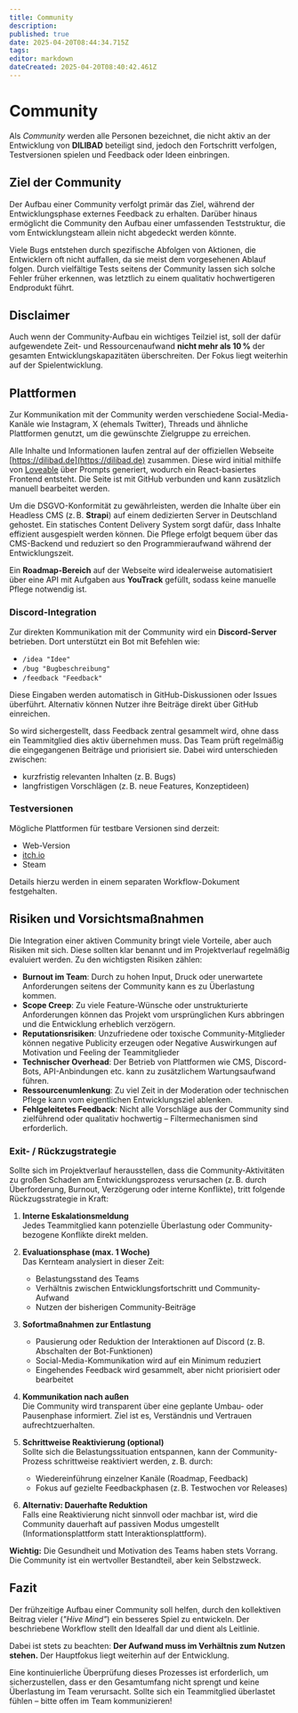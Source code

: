 ```yaml
---
title: Community
description: 
published: true
date: 2025-04-20T08:44:34.715Z
tags: 
editor: markdown
dateCreated: 2025-04-20T08:40:42.461Z
---
```


# Community

Als *Community* werden alle Personen bezeichnet, die nicht aktiv an der Entwicklung von **DILIBAD** beteiligt sind, jedoch den Fortschritt verfolgen, Testversionen spielen und Feedback oder Ideen einbringen.

## Ziel der Community

Der Aufbau einer Community verfolgt primär das Ziel, während der Entwicklungsphase externes Feedback zu erhalten. Darüber hinaus ermöglicht die Community den Aufbau einer umfassenden Teststruktur, die vom Entwicklungsteam allein nicht abgedeckt werden könnte. 

Viele Bugs entstehen durch spezifische Abfolgen von Aktionen, die Entwicklern oft nicht auffallen, da sie meist dem vorgesehenen Ablauf folgen. Durch vielfältige Tests seitens der Community lassen sich solche Fehler früher erkennen, was letztlich zu einem qualitativ hochwertigeren Endprodukt führt.

## Disclaimer

Auch wenn der Community-Aufbau ein wichtiges Teilziel ist, soll der dafür aufgewendete Zeit- und Ressourcenaufwand **nicht mehr als 10 %** der gesamten Entwicklungskapazitäten überschreiten. Der Fokus liegt weiterhin auf der Spielentwicklung.

## Plattformen

Zur Kommunikation mit der Community werden verschiedene Social-Media-Kanäle wie Instagram, X (ehemals Twitter), Threads und ähnliche Plattformen genutzt, um die gewünschte Zielgruppe zu erreichen.

Alle Inhalte und Informationen laufen zentral auf der offiziellen Webseite [https://dilibad.de](https://dilibad.de) zusammen. Diese wird initial mithilfe von [Loveable](https://lovable.dev/) über Prompts generiert, wodurch ein React-basiertes Frontend entsteht. Die Seite ist mit GitHub verbunden und kann zusätzlich manuell bearbeitet werden.

Um die DSGVO-Konformität zu gewährleisten, werden die Inhalte über ein Headless CMS (z. B. **Strapi**) auf einem dedizierten Server in Deutschland gehostet. Ein statisches Content Delivery System sorgt dafür, dass Inhalte effizient ausgespielt werden können. Die Pflege erfolgt bequem über das CMS-Backend und reduziert so den Programmieraufwand während der Entwicklungszeit.

Ein **Roadmap-Bereich** auf der Webseite wird idealerweise automatisiert über eine API mit Aufgaben aus **YouTrack** gefüllt, sodass keine manuelle Pflege notwendig ist.

### Discord-Integration

Zur direkten Kommunikation mit der Community wird ein **Discord-Server** betrieben. Dort unterstützt ein Bot mit Befehlen wie:

- `/idea "Idee"`  
- `/bug "Bugbeschreibung"`  
- `/feedback "Feedback"`

Diese Eingaben werden automatisch in GitHub-Diskussionen oder Issues überführt. Alternativ können Nutzer ihre Beiträge direkt über GitHub einreichen.

So wird sichergestellt, dass Feedback zentral gesammelt wird, ohne dass ein Teammitglied dies aktiv übernehmen muss. Das Team prüft regelmäßig die eingegangenen Beiträge und priorisiert sie. Dabei wird unterschieden zwischen:

- kurzfristig relevanten Inhalten (z. B. Bugs)  
- langfristigen Vorschlägen (z. B. neue Features, Konzeptideen)

### Testversionen

Mögliche Plattformen für testbare Versionen sind derzeit:

- Web-Version  
- [itch.io](https://itch.io)  
- Steam

Details hierzu werden in einem separaten Workflow-Dokument festgehalten.

## Risiken und Vorsichtsmaßnahmen

Die Integration einer aktiven Community bringt viele Vorteile, aber auch Risiken mit sich. Diese sollten klar benannt und im Projektverlauf regelmäßig evaluiert werden. Zu den wichtigsten Risiken zählen:

- **Burnout im Team**: Durch zu hohen Input, Druck oder unerwartete Anforderungen seitens der Community kann es zu Überlastung kommen. 
- **Scope Creep**: Zu viele Feature-Wünsche oder unstrukturierte Anforderungen können das Projekt vom ursprünglichen Kurs abbringen und die Entwicklung erheblich verzögern.
- **Reputationsrisiken**: Unzufriedene oder toxische Community-Mitglieder können negative Publicity erzeugen oder Negative Auswirkungen auf Motivation und Feeling der Teammitglieder
- **Technischer Overhead**: Der Betrieb von Plattformen wie CMS, Discord-Bots, API-Anbindungen etc. kann zu zusätzlichem Wartungsaufwand führen.
- **Ressourcenumlenkung**: Zu viel Zeit in der Moderation oder technischen Pflege kann vom eigentlichen Entwicklungsziel ablenken.
- **Fehlgeleitetes Feedback**: Nicht alle Vorschläge aus der Community sind zielführend oder qualitativ hochwertig – Filtermechanismen sind erforderlich.

### Exit- / Rückzugstrategie

Sollte sich im Projektverlauf herausstellen, dass die Community-Aktivitäten zu großen Schaden am Entwicklungsprozess verursachen (z. B. durch Überforderung, Burnout, Verzögerung oder interne Konflikte), tritt folgende Rückzugsstrategie in Kraft:

1. **Interne Eskalationsmeldung**  
   Jedes Teammitglied kann potenzielle Überlastung oder Community-bezogene Konflikte direkt melden.

2. **Evaluationsphase (max. 1 Woche)**  
   Das Kernteam analysiert in dieser Zeit:
   - Belastungsstand des Teams
   - Verhältnis zwischen Entwicklungsfortschritt und Community-Aufwand
   - Nutzen der bisherigen Community-Beiträge

3. **Sofortmaßnahmen zur Entlastung**
   - Pausierung oder Reduktion der Interaktionen auf Discord (z. B. Abschalten der Bot-Funktionen)
   - Social-Media-Kommunikation wird auf ein Minimum reduziert
   - Eingehendes Feedback wird gesammelt, aber nicht priorisiert oder bearbeitet

4. **Kommunikation nach außen**  
   Die Community wird transparent über eine geplante Umbau- oder Pausenphase informiert. Ziel ist es, Verständnis und Vertrauen aufrechtzuerhalten.

5. **Schrittweise Reaktivierung (optional)**  
   Sollte sich die Belastungssituation entspannen, kann der Community-Prozess schrittweise reaktiviert werden, z. B. durch:
   - Wiedereinführung einzelner Kanäle (Roadmap, Feedback)
   - Fokus auf gezielte Feedbackphasen (z. B. Testwochen vor Releases)

6. **Alternativ: Dauerhafte Reduktion**  
   Falls eine Reaktivierung nicht sinnvoll oder machbar ist, wird die Community dauerhaft auf passiven Modus umgestellt (Informationsplattform statt Interaktionsplattform).

**Wichtig:** Die Gesundheit und Motivation des Teams haben stets Vorrang. Die Community ist ein wertvoller Bestandteil, aber kein Selbstzweck.



## Fazit

Der frühzeitige Aufbau einer Community soll helfen, durch den kollektiven Beitrag vieler (*"Hive Mind"*) ein besseres Spiel zu entwickeln. Der beschriebene Workflow stellt den Idealfall dar und dient als Leitlinie. 

Dabei ist stets zu beachten: **Der Aufwand muss im Verhältnis zum Nutzen stehen.** Der Hauptfokus liegt weiterhin auf der Entwicklung. 

Eine kontinuierliche Überprüfung dieses Prozesses ist erforderlich, um sicherzustellen, dass er den Gesamtumfang nicht sprengt und keine Überlastung im Team verursacht. Sollte sich ein Teammitglied überlastet fühlen – bitte offen im Team kommunizieren!
